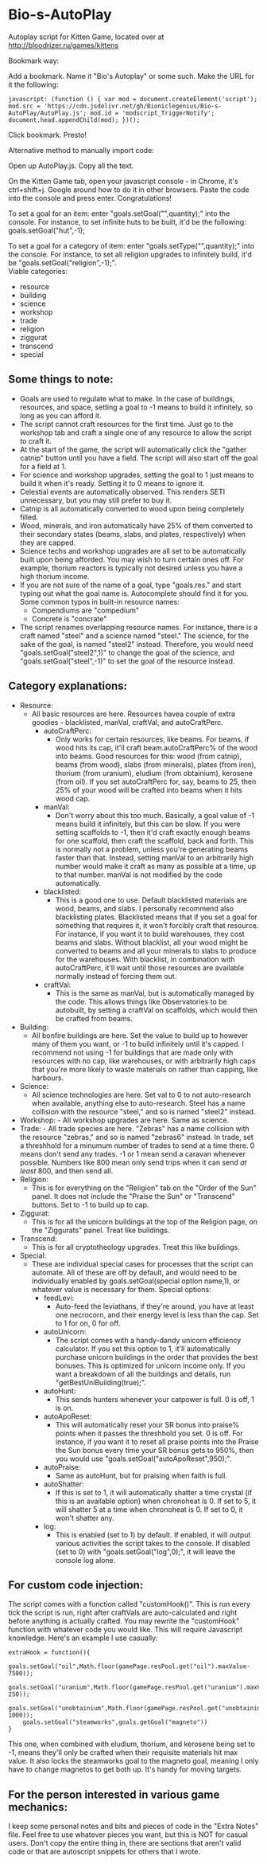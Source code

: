# Bio-s-AutoPlay
Autoplay script for Kitten Game, located over at http://bloodrizer.ru/games/kittens

Bookmark way:

Add a bookmark. Name it "Bio's Autoplay" or some such. Make the URL for it the following:

	javascript: (function () { var mod = document.createElement('script'); mod.src = 'https://cdn.jsdelivr.net/gh/Bioniclegenius/Bio-s-AutoPlay/AutoPlay.js'; mod.id = 'modscript_TriggerNotify'; document.head.appendChild(mod); })();
     
Click bookmark. Presto!

Alternative method to manually import code:

Open up AutoPlay.js. Copy all the text.

On the Kitten Game tab, open your javascript console - in Chrome, it's ctrl+shift+j. Google around how to do it in other browsers.
Paste the code into the console and press enter. Congratulations!

To set a goal for an item:
enter "goals.setGoal("<item name>",quantity);" into the console. For instance, to set infinite huts to be built, it'd be the following:
goals.setGoal("hut",-1);

To set a goal for a category of item:
enter "goals.setType("<category name>",quantity);" into the console. For instance, to set all religion upgrades to infinitely build, it'd be "goals.setGoal("religion",-1);".  
Viable categories:
- resource
- building
- science
- workshop
- trade
- religion
- ziggurat
- transcend
- special

## Some things to note:

- Goals are used to regulate what to make. In the case of buildings, resources, and space, setting a goal to -1 means to build it infinitely, so long as you can afford it.
- The script cannot craft resources for the first time. Just go to the workshop tab and craft a single one of any resource to allow the script to craft it.
- At the start of the game, the script will automatically click the "gather catnip" button until you have a field. The script will also start off the goal for a field at 1.
- For science and workshop upgrades, setting the goal to 1 just means to build it when it's ready. Setting it to 0 means to ignore it.
- Celestial events are automatically observed. This renders SETI unnecessary, but you may still prefer to buy it.
- Catnip is all automatically converted to wood upon being completely filled.
- Wood, minerals, and iron automatically have 25% of them converted to their secondary states (beams, slabs, and plates, respectively) when they are capped.
- Science techs and workshop upgrades are all set to be automatically built upon being afforded. You may wish to turn certain ones off. For example, thorium reactors is typically not desired unless you have a high thorium income.
- If you are not sure of the name of a goal, type "goals.res." and start typing out what the goal name is. Autocomplete should find it for you. Some common typos in built-in resource names:
	- Compendiums are "compedium"
	- Concrete is "concrate"
- The script renames overlapping resource names. For instance, there is a craft named "steel" and a science named "steel." The science, for the sake of the goal, is named "steel2" instead. Therefore, you would need "goals.setGoal("steel2",1)" to change the goal of the science, and "goals.setGoal("steel",-1)" to set the goal of the resource instead.

## Category explanations:
- Resource:
	- All basic resources are here. Resources havea couple of extra goodies - blacklisted, manVal, craftVal, and autoCraftPerc.
		- autoCraftPerc:
			- Only works for certain resources, like beams. For beams, if wood hits its cap, it'll craft beam.autoCraftPerc% of the wood into beams. Good resources for this: wood (from catnip), beams (from wood), slabs (from minerals), plates (from iron), thorium (from uranium), eludium (from obtainium), kerosene (from oil). If you set autoCraftPerc for, say, beams to 25, then 25% of your wood will be crafted into beams when it hits wood cap.
		- manVal:
			- Don't worry about this too much. Basically, a goal value of -1 means build it infinitely, but this can be slow. If you were setting scaffolds to -1, then it'd craft exactly enough beams for one scaffold, then craft the scaffold, back and forth. This is normally not a problem, unless you're generating beams faster than that. Instead, setting manVal to an arbitrarily high number would make it craft as many as possible at a time, up to that number. manVal is not modified by the code automatically.
		- blacklisted:
			- This is a good one to use. Default blacklisted materials are wood, beams, and slabs. I personally recommend also blacklisting plates. Blacklisted means that if you set a goal for something that requires it, it won't forcibly craft that resource. For instance, if you want it to build warehouses, they cost beams and slabs. Without blacklist, all your wood might be converted to beams and all your minerals to slabs to produce for the warehouses. With blacklist, in combination with autoCraftPerc, it'll wait until those resources are available normally instead of forcing them out.
		- craftVal:
			- This is the same as manVal, but is automatically managed by the code. This allows things like Observatories to be autobuilt, by setting a craftVal on scaffolds, which would then be crafted from beams.
- Building:
	- All bonfire buildings are here. Set the value to build up to however many of them you want, or -1 to build infinitely until it's capped. I recommend not using -1 for buildings that are made only with resources with no cap, like warehouses, or with arbitrarily high caps that you're more likely to waste materials on rather than capping, like harbours.
- Science:
	- All science technologies are here. Set val to 0 to not auto-research when available, anything else to auto-research. Steel has a name collision with the resource "steel," and so is named "steel2" instead.
- Workshop:
		- All workshop upgrades are here. Same as science.
- Trade:
		- All trade species are here. "Zebras" has a name collision with the resource "zebras," and so is named "zebras6" instead. In trade, set a threshhold for a minumum number of trades to send at a time there. 0 means don't send any trades. -1 or 1 mean send a caravan whenever possible. Numbers like 800 mean only send trips when it can send *at least* 800, and then send all.
- Religion:
	- This is for everything on the "Religion" tab on the "Order of the Sun" panel. It does not include the "Praise the Sun" or "Transcend" buttons. Set to -1 to build up to cap.
- Ziggurat:
	- This is for all the unicorn buildings at the top of the Religion page, on the "Ziggurats" panel. Treat like buildings.
- Transcend:
	- This is for all cryptotheology upgrades. Treat this like buildings.
- Special:
	- These are individual special cases for processes that the script can automate. All of these are off by default, and would need to  be individually enabled by goals.setGoal(special option name,1), or whatever value is necessary for them. Special options:
		- feedLevi:
			- Auto-feed the leviathans, if they're around, you have at least one necrocorn, and their energy level is less than the cap. Set to 1 for on, 0 for off.
		- autoUnicorn:
			- The script comes with a handy-dandy unicorn efficiency calculator. If you set this option to 1, it'll automatically purchase unicorn buildings in the order that provides the best bonuses. This is optimized for unicorn income only. If you want a breakdown of all the buildings and details, run "getBestUniBuilding(true);".
		- autoHunt:
			- This sends hunters whenever your catpower is full. 0 is off, 1 is on.
		- autoApoReset:
			- This will automatically reset your SR bonus into praise% points when it passes the threshhold you set. 0 is off. For instance, if you want it to reset all praise points into the Praise the Sun bonus every time your SR bonus gets to 950%, then you would use "goals.setGoal("autoApoReset",950);".
		- autoPraise:
			- Same as autoHunt, but for praising when faith is full.
		- autoShatter:
			- If this is set to 1, it will automatically shatter a time crystal (if this is an available option) when chronoheat is 0. If set to 5, it will shatter 5 at a time when chronoheat is 0. If set to 0, it won't shatter any.
		- log:
			- This is enabled (set to 1) by default. If enabled, it will output various activities the script takes to the console. If disabled (set to 0) with "goals.setGoal("log",0);", it will leave the console log alone.

## For custom code injection:
The script comes with a function called "customHook()". This is run every tick the script is run, right after craftVals are auto-calculated and right before anything is actually crafted. You may rewrite the "customHook" function with whatever code you would like. This will require Javascript knowledge. Here's an example I use casually:

	extraHook = function(){
		goals.setGoal("oil",Math.floor(gamePage.resPool.get("oil").maxValue-7500));
		goals.setGoal("uranium",Math.floor(gamePage.resPool.get("uranium").maxValue-250));
		goals.setGoal("unobtainium",Math.floor(gamePage.resPool.get("unobtainium").maxValue-1000));
		goals.setGoal("steamworks",goals.getGoal("magneto"))
	}

This one, when combined with eludium, thorium, and kerosene being set to -1, means they'll only be crafted when their requisite materials hit max value. It also locks the steamworks goal to the magneto goal, meaning I only have to change magnetos to get both up. It's handy for moving targets.

## For the person interested in various game mechanics:
I keep some personal notes and bits and pieces of code in the "Extra Notes" file. Feel free to use whatever pieces you want, but this is NOT for casual users. Don't copy the entire thing in, there are sections that aren't valid code or that are autoscript snippets for others that I wrote.
